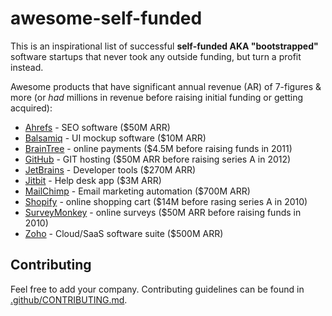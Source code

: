 # awesome-self-funded

This is an inspirational list of successful **self-funded AKA "bootstrapped"** software startups that never took any outside funding, but turn a profit instead.

Awesome products that have significant annual revenue (AR) of 7-figures & more (or *had* millions in revenue before raising initial funding or getting acquired):

- [Ahrefs](https://ahrefs.com) - SEO software ($50M ARR)
- [Balsamiq](https://balsamiq.com/) - UI mockup software ($10M ARR)
- [BrainTree](https://www.braintreepayments.com/) - online payments ($4.5M before raising funds in 2011)
- [GitHub](https://www.github.com/) - GIT hosting ($50M ARR before raising series A in 2012)
- [JetBrains](https://www.jetbrains.com/) - Developer tools ($270M ARR)
- [Jitbit](https://www.jtibit.com/) - Help desk app ($3M ARR)
- [MailChimp](https://mailchimp.com/) - Email marketing automation ($700M ARR)
- [Shopify](https://www.shopify.com/) - online shopping cart ($14M before rasing series A in 2010)
- [SurveyMonkey](https://www.surveymonkey.com/) - online surveys ($50M ARR before raising funds in 2010)
- [Zoho](https://www.zoho.com/) - Cloud/SaaS software suite ($500M ARR)

## Contributing
Feel free to add your company. Contributing guidelines can be found in [.github/CONTRIBUTING.md](.github/CONTRIBUTING.md).
